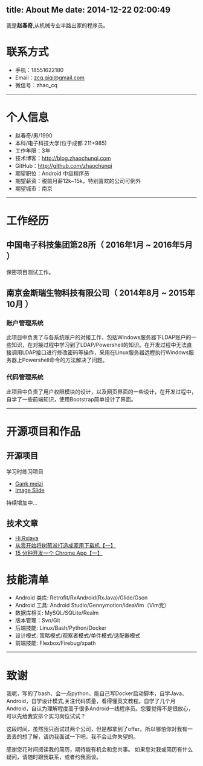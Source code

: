 title: About Me
date: 2014-12-22 02:00:49
---
我是**赵春奇**,从机械专业半路出家的程序员。


# 联系方式

- 手机：18551622180
- Email：zcq.qiqi@gmail.com
- 微信号：zhao_cq

---

# 个人信息

 - 赵春奇/男/1990 
 - 本科/电子科技大学(位于成都 211+985)
 - 工作年限：3年
 - 技术博客：http://blog.zhaochunqi.com
 - GitHub：http://github.com/zhaochunqi
 - 期望职位：Android 中级程序员
 - 期望薪资：税前月薪12k~15k，特别喜欢的公司可例外
 - 期望城市：南京

---

# 工作经历

## 中国电子科技集团第28所（ 2016年1月 ~ 2016年5月 ）

保密项目测试工作。
 
## 南京金斯瑞生物科技有限公司（ 2014年8月 ~ 2015年10月 ）

### 账户管理系统 

此项目中负责了与各系统账户的对接工作，包括Windows服务器下LDAP账户的一些知识，在对接过程中学习到了LDAP/Powershell的知识。在开发过程中无法直接调用LDAP接口进行修改密码等操作，采用在Linux服务器远程执行Windows服务器上Powershell命令的方法解决了问题。


### 代码管理系统

此项目中负责了用户权限模块的设计，以及网页界面的一些设计，在开发过程中，自学了一些前端知识，使用Bootstrap简单设计了界面。

---

# 开源项目和作品

## 开源项目
学习时练习项目

- [Gank meizi](https://github.com/zhaochunqi/GankMeizi)
- [Image Slide](https://github.com/zhaochunqi/image-silde)

持续增加中...

## 技术文章

- [Hi,Rxjava](http://blog.zhaochunqi.com/2016/09/14/hi_rxjava/)
- [从零开始将树莓派打造成家用下载机【一】](http://blog.zhaochunqi.com/2016/04/17/raspberry-pi-as-nas-server/)
- [15 分钟开发一个 Chrome App【一】](http://blog.zhaochunqi.com/2016/04/24/create-chrome-web-app-in-15-minutes/)


# 技能清单

- Android 类库: Retrofit/RxAndroid(RxJava)/Glide/Gson
- Android 工具: Android Studio/Gennymotion/ideaVim（Vim党）
- 数据库相关: MySQL/SQLite/Realm
- 版本管理：Svn/Git
- 后端技能: Linux/Bash/Python/Docker
- 设计模式: 策略模式/观察者模式/单件模式/适配器模式
- 前端技能: Flexbox/Firebug/xpath

---

# 致谢

我呢，写的了bash、会一点python、能自己写Docker启动脚本，自学Java、Android，自学设计模式,关注代码质量，看得懂英文教程。自学了几个月Android，自认为理解程度高于很多Android一线程序员。您要觉得不是很放心，可以先给我安排个实习岗位试试？

这段时间，虽然我只面试过两个公司，但是都拿到了offer。所以哪怕你对我有一丢丢的想了解，请约我面试一下吧，我不会让你失望的。

感谢您花时间阅读我的简历，期待能有机会和您共事。
如果您对我或简历有什么疑问，请随时跟我联系，或者约我面谈。